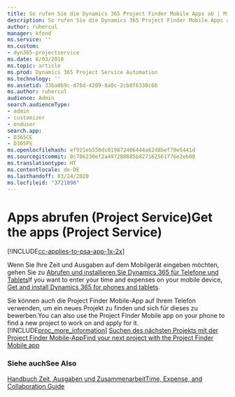 ```yaml
---
title: So rufen Sie die Dynamics 365 Project Finder Mobile Apps ab | MicrosoftDocs
description: So rufen Sie die Dynamics 365 Project Finder Mobile Apps ab
author: ruhercul
manager: kfend
ms.service: ''
ms.custom:
- dyn365-projectservice
ms.date: 8/03/2018
ms.topic: article
ms.prod: Dynamics 365 Project Service Automation
ms.technology: ''
ms.assetid: 33ba0b9c-d76d-4209-8a0c-2cb8f6330c6b
ms.author: ruhercul
audience: Admin
search.audienceType:
- admin
- customizer
- enduser
search.app:
- D365CE
- D365PS
ms.openlocfilehash: ef921eb550dc019872406444a62d8bef70e5441d
ms.sourcegitcommit: 8c786230ef2a497280885b827162561776e2eb00
ms.translationtype: HT
ms.contentlocale: de-DE
ms.lasthandoff: 03/24/2020
ms.locfileid: "3721898"
---
```

# <a name="get-the-apps-project-service"></a><span data-ttu-id="defdb-103">Apps abrufen (Project Service)</span><span class="sxs-lookup"><span data-stu-id="defdb-103">Get the apps (Project Service)</span></span>

[!INCLUDE[cc-applies-to-psa-app-1x-2x](../includes/cc-applies-to-psa-app-1x-2x.md)]

<span data-ttu-id="defdb-104">Wenn Sie Ihre Zeit und Ausgaben auf dem Mobilgerät eingeben möchten, gehen Sie zu [Abrufen und installieren Sie Dynamics 365 für Telefone und Tablets](../mobile-app/dynamics-365-phones-tablets-users-guide.md)</span><span class="sxs-lookup"><span data-stu-id="defdb-104">If you want to enter your time and expenses on your mobile device, [Get and install Dynamics 365 for phones and tablets](../mobile-app/dynamics-365-phones-tablets-users-guide.md).</span></span>  
  
 <span data-ttu-id="defdb-105">Sie können auch die Project Finder Mobile-App auf Ihrem Telefon verwenden, um ein neues Projekt zu finden und sich für dieses zu bewerben.</span><span class="sxs-lookup"><span data-stu-id="defdb-105">You can also use the Project Finder Mobile app on your phone to find a new project to work on and apply for it.</span></span> [!INCLUDE[proc_more_information](../includes/proc-more-information.md)] <span data-ttu-id="defdb-106">[Suchen des nächsten Projekts mit der Project Finder Mobile-App](../project-service/find-next-project-finder-mobile-app.md)</span><span class="sxs-lookup"><span data-stu-id="defdb-106">[Find your next project with the Project Finder Mobile app](../project-service/find-next-project-finder-mobile-app.md)</span></span> 
  
### <a name="see-also"></a><span data-ttu-id="defdb-107">Siehe auch</span><span class="sxs-lookup"><span data-stu-id="defdb-107">See Also</span></span>  
 [<span data-ttu-id="defdb-108">Handbuch Zeit, Ausgaben und Zusammenarbeit</span><span class="sxs-lookup"><span data-stu-id="defdb-108">Time, Expense, and Collaboration Guide</span></span>](../project-service/time-expense-collaboration-guide.md)
